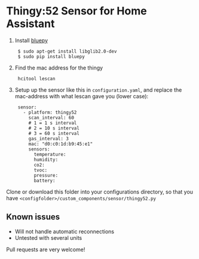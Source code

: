 # Thingy:52 Sensor for Home Assistant

1. Install [bluepy](https://github.com/IanHarvey/bluepy)

        $ sudo apt-get install libglib2.0-dev
        $ sudo pip install bluepy

2. Find the mac address for the thingy

        hcitool lescan

3. Setup up the sensor like this in `configuration.yaml`, and replace the mac-address with what lescan gave you (lower case):

        sensor:
          - platform: thingy52
            scan_interval: 60
            # 1 = 1 s interval
            # 2 = 10 s interval
            # 3 = 60 s interval
            gas_interval: 3
            mac: "d0:c0:1d:b9:45:e1"
            sensors:
              temperature:
              humidity:
              co2:
              tvoc:
              pressure:
              battery:

Clone or download this folder into your configurations directory, so that you have `<configfolder>/custom_components/sensor/thingy52.py`

## Known issues
* Will not handle automatic reconnections
* Untested with several units

Pull requests are very welcome!